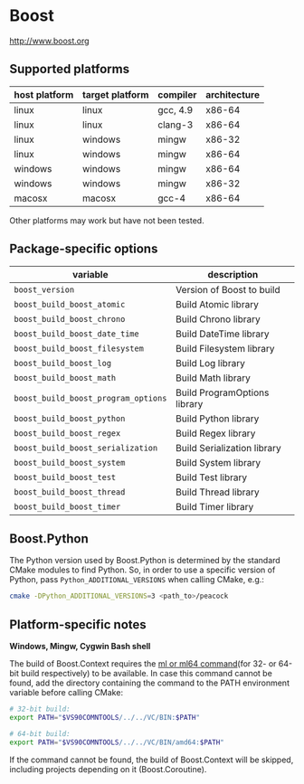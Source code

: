 Boost
=====
http://www.boost.org


Supported platforms
-------------------

| host platform | target platform | compiler | architecture |
| ------------- | --------------- | -------- | ------------ |
| linux         | linux           | gcc, 4.9 | x86-64       |
| linux         | linux           | clang-3  | x86-64       |
| linux         | windows         | mingw    | x86-32       |
| linux         | windows         | mingw    | x86-64       |
| windows       | windows         | mingw    | x86-64       |
| windows       | windows         | mingw    | x86-32       |
| macosx        | macosx          | gcc-4    | x86-64       |

Other platforms may work but have not been tested.


Package-specific options
------------------------

| variable                            | description                            |
| ----------------------------------- | -------------------------------------- |
| `boost_version`                     | Version of Boost to build              |
| `boost_build_boost_atomic`          | Build Atomic library                   |
| `boost_build_boost_chrono`          | Build Chrono library                   |
| `boost_build_boost_date_time`       | Build DateTime library                 |
| `boost_build_boost_filesystem`      | Build Filesystem library               |
| `boost_build_boost_log`             | Build Log library                      |
| `boost_build_boost_math`            | Build Math library                     |
| `boost_build_boost_program_options` | Build ProgramOptions library           |
| `boost_build_boost_python`          | Build Python library                   |
| `boost_build_boost_regex`           | Build Regex library                    |
| `boost_build_boost_serialization`   | Build Serialization library            |
| `boost_build_boost_system`          | Build System library                   |
| `boost_build_boost_test`            | Build Test library                     |
| `boost_build_boost_thread`          | Build Thread library                   |
| `boost_build_boost_timer`           | Build Timer library                    |


Boost.Python
------------
The Python version used by Boost.Python is determined by the standard CMake modules to find Python. So, in order to use a specific version of Python, pass `Python_ADDITIONAL_VERSIONS` when calling CMake, e.g.:

```bash
cmake -DPython_ADDITIONAL_VERSIONS=3 <path_to>/peacock
```


Platform-specific notes
-----------------------
**Windows, Mingw, Cygwin Bash shell**

The build of Boost.Context requires the [ml or ml64 command](http://msdn.microsoft.com/en-us/library/s0ksfwcf.aspx)(for 32- or 64-bit build respectively) to be available. In case this command cannot be found, add the directory containing the command to the PATH environment variable before calling CMake:

```bash
# 32-bit build:
export PATH="$VS90COMNTOOLS/../../VC/BIN:$PATH"

# 64-bit build:
export PATH="$VS90COMNTOOLS/../../VC/BIN/amd64:$PATH"
```

If the command cannot be found, the build of Boost.Context will be skipped, including projects depending on it (Boost.Coroutine).
